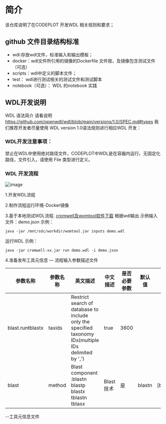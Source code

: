 # 简介
 该仓库说明了在CODEPLOT 开发WDL 相关规则和要求；
## github 文件目录结构标准
   - wdl:存放wdl文件，标准输入和输出模板；
   - docker：wdl文件所引用的镜像的Dockerfile 文件按，及镜像包含测试文件（可选）
   - scripts：wdl中定义的脚本文件；
   - test： wdl进行测试相关的测试文件和测试脚本
   - notebook（可选）： WDL 的notebook 实践
 ## WDL开发说明
 WDL 语法简介 请看说明 https://github.com/openwdl/wdl/blob/main/versions/1.0/SPEC.md#types
 我们推荐开发者尽量使用 WDL version 1.0语法规则进行相应WDL 开发：
 ### WDL开发注意事项：
   禁止在WDL中使用绝对路径文件，CODEPLOT中WDL是在容器内运行，无固定化路径，文件引入，请使用 File 类型进行定义。
 ### WDL 开发流程
 

![image](https://user-images.githubusercontent.com/46242303/216283874-139a5368-313c-49a2-b7bd-b745f2fd8219.png)

1.开发WDL流程

2.制作流程运行环境-Docker镜像

3.基于本地测试WDL流程. [cromwell及womtool软件下载]([https://github.com/broadinstitute/cromwell/tags](https://github.com/broadinstitute/cromwell/releases/))
根据wdl输出 示例输入文件：demo.json
 示例：
```shell 
java -jar /mnt/sdc/workdir/womtool.jar inputs demo.wdl

```
运行WDL 示例：
```shell 
java -jar cromwell-xx.jar run demo.wdl -i demo.json

```
4.准备发布工具元信息
— 流程输入参数描述文件

|  参数名称   | 参数名称  |英文描述 | 中文描述 | 是否必要参数 |默认值|取值范围|
|  ----  | ----  | ----  | ----  | ----  | ----  | ----  | 
| blast.runtblastx  | taxids | Restrict search of database to include only the specified taxonomy IDs(multiple IDs delimited by ',')| true| 3600||
| blast  | method | Blast component :blastn blastp blastx tblastn tblasx| Blast 技术| 是| blastn|[blastn,blastx,blastp,tblastn]|

--工具元信息文件

